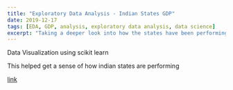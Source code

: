 ```yaml
---
title: "Exploratory Data Analysis - Indian States GDP"
date: 2019-12-17
tags: [EDA, GDP, analysis, exploratory data analysis, data science]
excerpt: "Taking a deeper look into how the states have been performing over the years"
---
```

Data Visualization using scikit learn

This helped get a sense of how indian states are performing

[link](https://github.com/Smitan94/Data-Science/blob/master/GDP_Analysis_-_Workbook%5B1%5D.ipynb)
